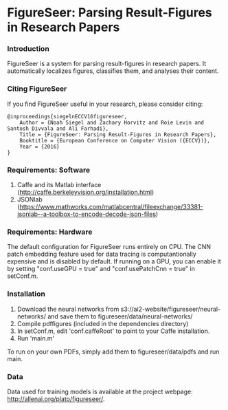 # FigureSeer: Parsing Result-Figures in Research Papers

### Introduction

FigureSeer is a system for parsing result-figures in research papers. It automatically localizes figures, classifies them, and analyses their content.

### Citing FigureSeer

If you find FigureSeer useful in your research, please consider citing:

    @inproceedings{siegelnECCV16figureseer,
        Author = {Noah Siegel and Zachary Horvitz and Roie Levin and Santosh Divvala and Ali Farhadi},
        Title = {FigureSeer: Parsing Result-Figures in Research Papers},
        Booktitle = {European Conference on Computer Vision ({ECCV})},
        Year = {2016}
    }
    
### Requirements: Software

1. Caffe and its Matlab interface (http://caffe.berkeleyvision.org/installation.html)
2. JSONlab (https://www.mathworks.com/matlabcentral/fileexchange/33381-jsonlab--a-toolbox-to-encode-decode-json-files)

### Requirements: Hardware

The default configuration for FigureSeer runs entirely on CPU. The CNN patch embedding feature used for data tracing is computantionally expensive and is disabled by default. If running on a GPU, you can enable it by setting "conf.useGPU = true" and "conf.usePatchCnn = true" in setConf.m.

### Installation

1. Download the neural networks from s3://ai2-website/figureseer/neural-networks/ and save them to figureseer/data/neural-networks/
2. Compile pdffigures (included in the dependencies directory)
3. In setConf.m, edit 'conf.caffeRoot' to point to your Caffe installation.
4. Run 'main.m'

To run on your own PDFs, simply add them to figureseer/data/pdfs and run main.

### Data

Data used for training models is available at the project webpage: http://allenai.org/plato/figureseer/.
